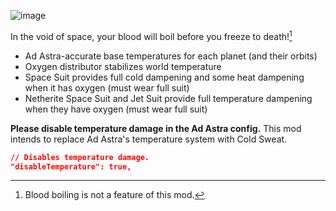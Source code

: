 ![image](https://github.com/user-attachments/assets/8f748baf-a4e2-4c6c-aecc-f4e4105254c9)

In the void of space, your blood will boil before you freeze to death![^1]

- Ad Astra-accurate base temperatures for each planet (and their orbits)
- Oxygen distributor stabilizes world temperature
- Space Suit provides full cold dampening and some heat dampening when it has oxygen (must wear full suit)
- Netherite Space Suit and Jet Suit provide full temperature dampening when they have oxygen (must wear full suit)

**Please disable temperature damage in the Ad Astra config.** This mod intends to replace Ad Astra's temperature system with Cold Sweat.
```json
// Disables temperature damage.
"disableTemperature": true,
```

[^1]: Blood boiling is not a feature of this mod.

